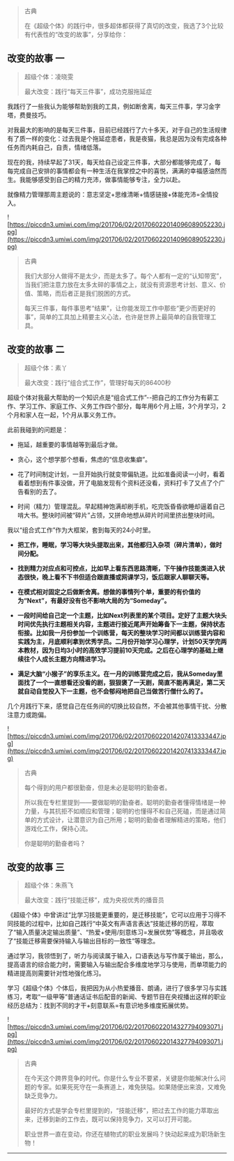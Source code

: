 > 古典
> 
> 在《超级个体》的践行中，很多超体都获得了真切的改变，我选了3个比较有代表性的“改变的故事”，分享给你：

## 改变的故事  一

> 超级个体：凌晓雯
> 
> 最大改变：践行“每天三件事”，成功克服拖延症

我践行了一些我认为能够帮助到我的工具，例如断舍离，每天三件事，学习金字塔，费曼技巧。

对我最大的影响的是每天三件事，目前已经践行了六十多天，对于自己的生活规律有了质一样的变化：过去我是个拖延症患者，我是夜猫，我总是因为没有完成各种任务而内耗自己，自责，情绪低落。

现在的我，持续早起了31天，每天给自己设定三件事，大部分都能够完成了，每每完成自己安排的事情都会有一种生活在我掌控之中的喜悦，满满的幸福感油然而生。我能够感受到自己的精力充沛，做事情能够专注，全力以赴。

就像精力管理那周主题说的：意志坚定+思维清晰+情感链接+体能充沛=全情投入。

![https://piccdn3.umiwi.com/img/201706/02/201706022014096089052230.jpg](https://piccdn3.umiwi.com/img/201706/02/201706022014096089052230.jpg)

> 古典
> 
> 我们大部分人做得不是太少，而是太多了。每个人都有一定的“认知带宽”，当我们把注意力放在太多太碎的事情之上，就没有资源思考计划、意义、价值、策略，而后者正是我们脱困的方式。
> 
> 
> 
> 每天三件事，每件事思考“结果”，让你能发现工作中那些“更少而更好的事”，简单的工具加上精要主义心法，也许是世界上最简单的自我管理工具。

## 改变的故事  二

> 超级个体：素丫
> 
> 最大改变：践行“组合式工作”，管理好每天的86400秒

超级个体对我最大帮助的一个知识点是“组合式工作”--把自己的工作分为有薪工作、学习工作、家庭工作、义务工作四个部分，每年用6个月上班，3个月学习，2个月和家人在一起，1个月从事义务工作。

此前我碰到的问题是：

* 拖延，越重要的事情越等到最后才做。

* 贪心，这个想学那个想看，焦虑的“信息收集癖”。

* 花了时间制定计划，一旦开始执行就变带偏轨道。比如准备阅读一小时，看着看着想到有件事没做，开了电脑发现有个资料还没看，资料打卡了又点了个广告看别的去了。

* 时间（精力）管理混乱。早起精神饱满却刷手机，吃完饭昏昏欲睡却逼着自己啃大书。整块时间被“碎片”占领，又拼命地想从碎片时间里挤出整块时间。

我以“组合式工作”作为大框架，套到每天的24小时里。

* **把工作，睡眠，学习等大块头提取出来，其他都归入杂项（碎片清单），做时间分配。** 

* **找到精力对应点和可控点，比如早上看东西思路清晰，下午操作技能类进入状态很快，晚上看不下书但适合跟直播或网课学习，饭后跟家人聊聊天等。** 

* **在模式相对固定之后做断舍离。想做的事情列个单，重要的有价值的为“Next”，有最好没有也不影响大局的为“Someday”。** 

* **一段时间给自己定一个主题，比如Next列表里的某个项目。定好了主题大块头时间优先执行主题相关内容，主题进行接近尾声开始筹备下一主题，保持状态衔接。比如我一月份参加一个训练营，每天的整块学习时间都以训练营内容和实践为主，月底顺利拿到优秀学员。二月份开始学习心理学，计划50天学完两本教材，因为日均3小时的高效学习提前10天完成。之后在心理学的基础上继续往个人成长主题方向精进学习。** 

* **满足大脑“小猴子”的享乐主义。在一月的训练营完成之后，我从Someday里面找了一个一直想看还没看的剧，狠狠褒了一天剧，简直不能再满足，第二天就自动自觉投入下一主题，也不会郁闷地把自己当做苦行僧什么的了。** 

几个月践行下来，感觉自己在任务间的切换比较自然，不会被其他事情干扰、分散注意力或跑偏。

![https://piccdn3.umiwi.com/img/201706/02/201706022014207413333447.jpg](https://piccdn3.umiwi.com/img/201706/02/201706022014207413333447.jpg)

> 古典
> 
> 每个得到的用户都很勤奋，但是未必是聪明的勤奋者。
> 
> 所以我在专栏里提到——要做聪明的勤奋者。聪明的勤奋者懂得情绪是一种力量，与其抗拒不如顺应和管理；聪明的也懂得不和自己死磕，而是通过简单的方式设计，让潜意识为自己所用；聪明的勤奋者理解精进的策略，他们游戏化工作，保持心流。
> 
> 你是聪明的勤奋者吗？

## 改变的故事  三

> 超级个体：朱燕飞
> 
> 最大改变：践行“技能迁移”，成为央视优秀的播音员

《超级个体》中曾讲过“比学习技能更重要的，是迁移技能”，它可以应用于习得不同技能的过程中，比如自己践行“中英文有声语言表达”技能迁移的历程，萃取了“输入质量决定输出质量”、“热爱+使用/刻意练习=发展优势”等概念，并且吸收了“技能迁移需要保持输入与输出目标的一致性”等理念。

通过学习，我领悟到了，听力与阅读属于输入，口语表达与写作属于输出，那么，提高语言的综合能力时，需要输入与输出配合多维度地学习与使用，而单项能力的精进提高则需要针对性地强化练习。

学习《超级个体》个体后，我把因为从小热爱播音、朗诵，进行了很多学习与实践练习，考取“一级甲等”普通话证书后配音的新闻、专题节目在央视播出这样的职业经历总结为：找到不同的才干+刻意联系=有意识地多维度拓展优势。

![https://piccdn3.umiwi.com/img/201706/02/201706022014327794093071.jpg](https://piccdn3.umiwi.com/img/201706/02/201706022014327794093071.jpg)

> 古典
> 
> 在今天这个跨界竞争的时代。你是什么专业不要紧，关键是你能解决什么问题的专家。如果死死守在一条赛道上，难免狭隘。如果随便出来浪，又难免缺乏竞争力。
> 
> 最好的方式是学会专栏里提到的，“技能迁移”，把过去工作的能力萃取出来，迁移到新的工作去，既可以保持竞争力，又可以打开可能。
> 
> 职业世界一直在变动，你还在植物式的职业发展吗？快动起来成为职场新生物！

---
